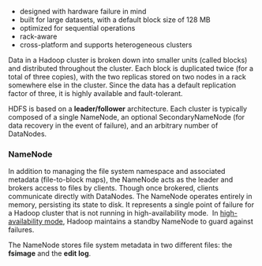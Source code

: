 
- designed with hardware failure in mind
- built for large datasets, with a default block size of 128 MB
- optimized for sequential operations
- rack-aware
- cross-platform and supports heterogeneous clusters

Data in a Hadoop cluster is broken down into smaller units (called blocks) and distributed throughout the cluster. Each block is duplicated twice (for a total of three copies), with the two replicas stored on two nodes in a rack somewhere else in the cluster. Since the data has a default replication factor of three, it is highly available and fault-tolerant.

HDFS is based on a **leader/follower** architecture. Each cluster is typically composed of a single NameNode, an optional SecondaryNameNode (for data recovery in the event of failure), and an arbitrary number of DataNodes.

### NameNode
In addition to managing the file system namespace and associated metadata (file-to-block maps), the NameNode acts as the leader and brokers access to files by clients.
Though once brokered, clients communicate directly with DataNodes.
The NameNode operates entirely in memory, persisting its state to disk.
It represents a single point of failure for a Hadoop cluster that is not running in high-availability mode.  In [high-availability mode](https://www.datadoghq.com/blog/hadoop-architecture-overview/#ha-namenode-service), Hadoop maintains a standby NameNode to guard against failures.

The NameNode stores file system metadata in two different files: the **fsimage** and the **edit log**.
